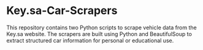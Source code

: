 # Key.sa-Car-Scrapers
This repository contains two Python scripts to scrape vehicle data from the Key.sa website. The scrapers are built using Python and BeautifulSoup to extract structured car information for personal or educational use.
